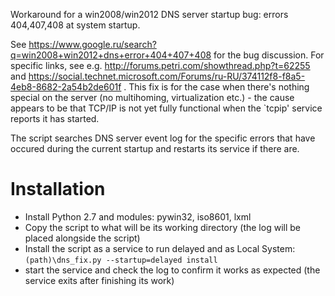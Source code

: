 Workaround for a win2008/win2012 DNS server startup bug: errors 404,407,408 at system startup.

See https://www.google.ru/search?q=win2008+win2012+dns+error+404+407+408 for the bug discussion.
For specific links, see e.g. http://forums.petri.com/showthread.php?t=62255 and https://social.technet.microsoft.com/Forums/ru-RU/374112f8-f8a5-4eb8-8682-2a54b2de601f .
This fix is for the case when there's nothing special on the server (no multihoming, virtualization etc.) -
the cause appears to be that TCP/IP is not yet fully functional when the `tcpip' service reports it has started.

The script searches DNS server event log for the specific errors that have occured during the current startup and restarts its service if there are.

# Installation

* Install Python 2.7 and modules: pywin32, iso8601, lxml
* Copy the script to what will be its working directory (the log will be placed alongside the script)
* Install the script as a service to run delayed and as Local System: `(path)\dns_fix.py --startup=delayed install`
* start the service and check the log to confirm it works as expected (the service exits after finishing its work)
